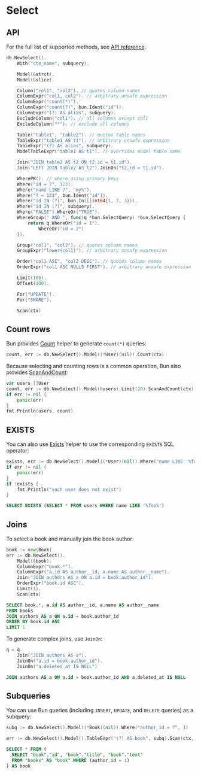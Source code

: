 # Select

## API

For the full list of supported methods, see
[API reference](https://pkg.go.dev/github.com/uptrace/bun#SelectQuery).

```go
db.NewSelect().
    With("cte_name", subquery).

    Model(&strct).
    Model(&slice).

    Column("col1", "col2"). // quotes column names
    ColumnExpr("col1, col2"). // arbitrary unsafe expression
    ColumnExpr("count(*)").
    ColumnExpr("count(?)", bun.Ident("id")).
    ColumnExpr("(?) AS alias", subquery).
    ExcludeColumn("col1"). // all columns except col1
    ExcludeColumn("*"). // exclude all columns

    Table("table1", "table2"). // quotes table names
    TableExpr("table1 AS t1"). // arbitrary unsafe expression
    TableExpr("(?) AS alias", subquery).
    ModelTableExpr("table1 AS t1"). // overrides model table name

    Join("JOIN table2 AS t2 ON t2.id = t1.id").
    Join("LEFT JOIN table2 AS t2").JoinOn("t2.id = t1.id").

    WherePK(). // where using primary keys
    Where("id = ?", 123).
    Where("name LIKE ?", "my%").
    Where("? = 123", bun.Ident("id")).
    Where("id IN (?)", bun.In([]int64{1, 2, 3})).
    Where("id IN (?)", subquery).
    Where("FALSE").WhereOr("TRUE").
    WhereGroup(" AND ", func(q *bun.SelectQuery) *bun.SelectQuery {
        return q.WhereOr("id = 1").
            WhereOr("id = 2")
    }).

    Group("col1", "col2"). // quotes column names
    GroupExpr("lower(col1)"). // arbitrary unsafe expression

    Order("col1 ASC", "col2 DESC"). // quotes column names
    OrderExpr("col1 ASC NULLS FIRST"). // arbitrary unsafe expression

    Limit(100).
    Offset(100).

    For("UPDATE").
    For("SHARE").

    Scan(ctx)
```

## Count rows

Bun provides [Count](https://pkg.go.dev/github.com/uptrace/bun#SelectQuery.Count) helper to generate
`count(*)` queries:

```go
count, err := db.NewSelect().Model((*User)(nil)).Count(ctx)
```

Because selecting and counting rows is a common operation, Bun also provides
[ScanAndCount](https://pkg.go.dev/github.com/uptrace/bun#SelectQuery.ScanAndCount):

```go
var users []User
count, err := db.NewSelect().Model(&users).Limit(20).ScanAndCount(ctx)
if err != nil {
	panic(err)
}
fmt.Println(users, count)
```

## EXISTS

You can also use [Exists](https://pkg.go.dev/github.com/uptrace/bun#SelectQuery.Exists) helper to
use the corresponding `EXISTS` SQL operator:

```go
exists, err := db.NewSelect().Model((*User)(nil)).Where("name LIKE '%foo%'").Exists(ctx)
if err != nil {
	panic(err)
}
if !exists {
	fmt.Println("such user does not exist")
}
```

```sql
SELECT EXISTS (SELECT * FROM users WHERE name LIKE '%foo%')
```

## Joins

To select a book and manually join the book author:

```go
book := new(Book)
err := db.NewSelect().
    Model(&book).
    ColumnExpr("book.*").
    ColumnExpr("a.id AS author__id, a.name AS author__name").
    Join("JOIN authors AS a ON a.id = book.author_id").
    OrderExpr("book.id ASC").
    Limit(1).
    Scan(ctx)
```

```sql
SELECT book.*, a.id AS author__id, a.name AS author__name
FROM books
JOIN authors AS a ON a.id = book.author_id
ORDER BY book.id ASC
LIMIT 1
```

To generate complex joins, use `JoinOn`:

```go
q = q.
    Join("JOIN authors AS a").
    JoinOn("a.id = book.author_id").
    JoinOn("a.deleted_at IS NULL")
```

```sql
JOIN authors AS a ON a.id = book.author_id AND a.deleted_at IS NULL
```

## Subqueries

You can use Bun queries (including `INSERT`, `UPDATE`, and `DELETE` queries) as a subquery:

```go
subq := db.NewSelect().Model((*Book)(nil)).Where("author_id = ?", 1)

err := db.NewSelect().Model().TableExpr("(?) AS book", subq).Scan(ctx, &books)
```

```sql
SELECT * FROM (
  SELECT "book"."id", "book"."title", "book"."text"
  FROM "books" AS "book" WHERE (author_id = 1)
) AS book
```

